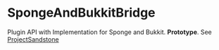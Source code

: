 # SpongeAndBukkitBridge
Plugin API with Implementation for Sponge and Bukkit. **Prototype**. See [ProjectSandstone](https://github.com/ProjectSandstone/SandstoneAPI)
